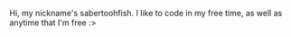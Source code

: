 Hi, my nickname's sabertoohfish. I like to code in my free time, as well as anytime that I'm free :>
